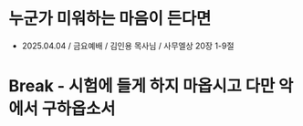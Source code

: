 # 누군가 미워하는 마음이 든다면
* 2025.04.04 / 금요예배 / 김인용 목사님 / 사무엘상 20장 1-9절

# Break - 시험에 들게 하지 마옵시고 다만 악에서 구하옵소서
